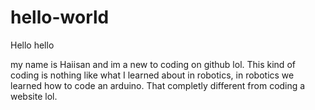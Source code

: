 # hello-world
Hello hello


my name is Haiisan and im a new to coding on github lol. This kind of coding is nothing like what I learned about in robotics, in robotics we learned how to code an arduino. That completly different from coding a website lol.
